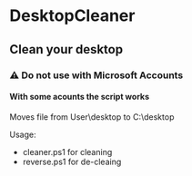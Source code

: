 # DesktopCleaner
## Clean your desktop

### :warning: Do not use with Microsoft Accounts
#### With some acounts the script works

Moves file from User\desktop to C:\desktop

Usage:
* cleaner.ps1 for cleaning
* reverse.ps1 for de-cleaing
